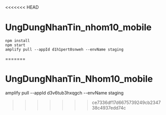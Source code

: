 <<<<<<< HEAD
# UngDungNhanTin_nhom10_mobile

```
npm install
npm start
amplify pull --appId d1h1pert0snweh --envName staging

```
=======
# UngDungNhanTin_Nhom10_mobile

amplify pull --appId d3v6tub3hxqgch --envName staging
>>>>>>> ce7336df17d6675739249cb234738c4937edd74c
